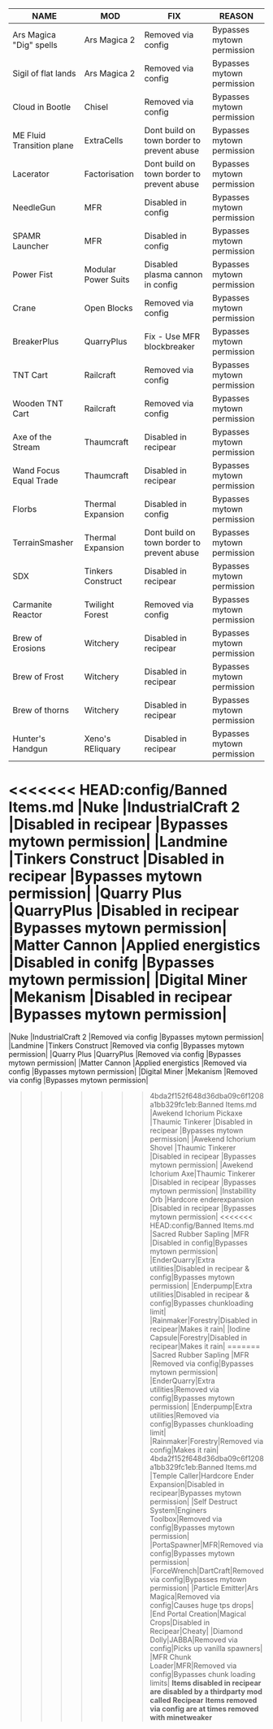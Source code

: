 |NAME| MOD| FIX| REASON|
|--------------------------|--------------------------|---------------------------------------|--------------------------|
|Ars Magica "Dig" spells	|Ars Magica 2	|Removed via config	|Bypasses mytown permission|
|Sigil of flat lands	|Ars Magica 2	|Removed via config	|Bypasses mytown permission|
|Cloud in Bootle	|Chisel	|Removed via config	|Bypasses mytown permission|
|ME Fluid Transition plane	|ExtraCells	|Dont build on town border to prevent abuse	|Bypasses mytown permission|
|Lacerator |Factorisation	|Dont build on town border to prevent abuse	|Bypasses mytown permission|
|NeedleGun	|MFR	|Disabled in config	|Bypasses mytown permission|
|SPAMR Launcher	|MFR	|Disabled in config	|Bypasses mytown permission|
|Power Fist	|Modular Power Suits	|Disabled plasma cannon in config	|Bypasses mytown permission|
|Crane	|Open Blocks	|Removed via config	|Bypasses mytown permission|
|BreakerPlus	|QuarryPlus	|Fix - Use MFR blockbreaker	|Bypasses mytown permission|
|TNT Cart	|Railcraft	|Removed via config	|Bypasses mytown permission|
|Wooden TNT Cart	|Railcraft	|Removed via config	|Bypasses mytown permission|
|Axe of the Stream	|Thaumcraft	|Disabled in recipear	|Bypasses mytown permission|
|Wand Focus Equal Trade	|Thaumcraft	|Disabled in recipear	|Bypasses mytown permission|
|Florbs	|Thermal Expansion	|Disabled in config	|Bypasses mytown permission|
|TerrainSmasher	|Thermal Expansion	|Dont build on town border to prevent abuse	|Bypasses mytown permission|
|SDX	|Tinkers Construct	|Disabled in recipear	|Bypasses mytown permission|
|Carmanite Reactor	|Twilight Forest	|Removed via config	|Bypasses mytown permission|
|Brew of Erosions	|Witchery	|Disabled in recipear	|Bypasses mytown permission|
|Brew of Frost	|Witchery	|Disabled in recipear	|Bypasses mytown permission|
|Brew of thorns	|Witchery	|Disabled in recipear	|Bypasses mytown permission|
|Hunter's Handgun	|Xeno's REliquary	|Disabled in recipear	|Bypasses mytown permission|
<<<<<<< HEAD:config/Banned Items.md
|Nuke	|IndustrialCraft 2	|Disabled in recipear	|Bypasses mytown permission|
|Landmine	|Tinkers Construct	|Disabled in recipear	|Bypasses mytown permission|
|Quarry Plus	|QuarryPlus	|Disabled in recipear	|Bypasses mytown permission|
|Matter Cannon	|Applied energistics	|Disabled in conifg	|Bypasses mytown permission|
|Digital Miner	|Mekanism	|Disabled in recipear	|Bypasses mytown permission|
=======
|Nuke	|IndustrialCraft 2	|Removed via config	|Bypasses mytown permission|
|Landmine	|Tinkers Construct	|Removed via config	|Bypasses mytown permission|
|Quarry Plus	|QuarryPlus	|Removed via config	|Bypasses mytown permission|
|Matter Cannon	|Applied energistics	|Removed via config	|Bypasses mytown permission|
|Digital Miner	|Mekanism	|Removed via config	|Bypasses mytown permission|
>>>>>>> 4bda2f152f648d36dba09c6f1208a1bb329fc1eb:Banned Items.md
|Awekend Ichorium Pickaxe	|Thaumic Tinkerer	|Disabled in recipear	|Bypasses mytown permission|
|Awekend Ichorium Shovel	|Thaumic Tinkerer	|Disabled in recipear	|Bypasses mytown permission|
|Awekend Ichorium Axe|Thaumic Tinkerer	|Disabled in recipear	|Bypasses mytown permission|
|Instabillity Orb	|Hardcore enderexpansion	|Disabled in recipear	|Bypasses mytown permission|
<<<<<<< HEAD:config/Banned Items.md
|Sacred Rubber Sapling	|MFR	|Disabled in config|Bypasses mytown permission|
|EnderQuarry|Extra utilities|Disabled in recipear & config|Bypasses mytown permission|
|Enderpump|Extra utilities|Disabled in recipear & config|Bypasses chunkloading limit|
|Rainmaker|Forestry|Disabled in recipear|Makes it rain|
|Iodine Capsule|Forestry|Disabled in recipear|Makes it rain|
=======
|Sacred Rubber Sapling	|MFR	|Removed via config|Bypasses mytown permission|
|EnderQuarry|Extra utilities|Removed via config|Bypasses mytown permission|
|Enderpump|Extra utilities|Removed via config|Bypasses chunkloading limit|
|Rainmaker|Forestry|Removed via config|Makes it rain|
>>>>>>> 4bda2f152f648d36dba09c6f1208a1bb329fc1eb:Banned Items.md
|Temple Caller|Hardcore Ender Expansion|Disabled in recipear|Bypasses mytown permission|
|Self Destruct System|Enginers Toolbox|Removed via config|Bypasses mytown permission|
|PortaSpawner|MFR|Removed via config|Bypasses mytown permission|
|ForceWrench|DartCraft|Removed via config|Bypasses mytown permission|
|Particle Emitter|Ars Magica|Removed via config|Causes huge tps drops|
|End Portal Creation|Magical Crops|Disabled in Recipear|Cheaty|
|Diamond Dolly|JABBA|Removed via config|Picks up vanilla spawners|
|MFR Chunk Loader|MFR|Removed via config|Bypasses chunk loading limits|
**Items disabled in recipear are disabled by a thirdparty mod called Recipear**
**Items removed via config are at times removed with minetweaker**
